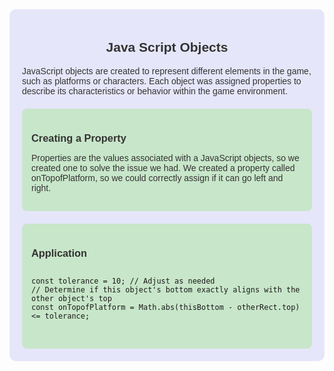 <div style="background-color: #e6e6fa; padding: 20px; border-radius: 10px;">

<h2 style="font-family: Arial, sans-serif; color: #333; text-align: center;">Java Script Objects</h2>

<p style="font-family: Arial, sans-serif; color: #333;">JavaScript objects are created to represent different elements in the game, such as platforms or characters. Each object was assigned properties to describe its characteristics or behavior within the game environment.
 </p>


<div style="background-color: #c8e6c9; padding: 15px; border-radius: 8px; margin-top: 20px;">

<h3 style="font-family: Arial, sans-serif; color: #333; margin-bottom: 10px;">Creating a Property</h3>

<p style="font-family: Arial, sans-serif; color: #333;">Properties are the values associated with a JavaScript objects, so we created one to solve the issue we had. We created a property called onTopofPlatform, so we could correctly assign if it can go left and right. </p>

</div>
<div style="background-color: #c8e6c9; padding: 15px; border-radius: 8px; margin-top: 20px;">
<h3 style="font-family: Arial, sans-serif; color: #333; margin-bottom: 10px;">Application</h3>


<pre>
<code>
const tolerance = 10; // Adjust as needed
// Determine if this object's bottom exactly aligns with the other object's top
const onTopofPlatform = Math.abs(thisBottom - otherRect.top) <= tolerance;
</code>
</pre>

</div>
